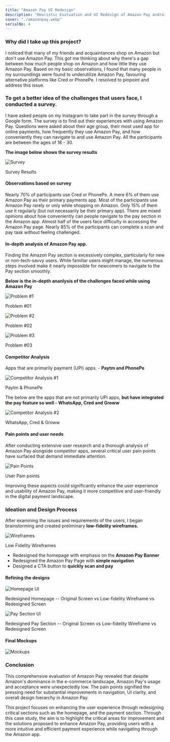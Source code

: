 ```yaml
---
title: "Amazon Pay UI Redesign"
description: "Heuristic Evaluation and UI Redesign of Amazon Pay android application to find out why very few people use Amazon Pay in India."
cover: "./amazonpay.webp"
serialNo: 4
---
```


<div class="max-w-screen-sm mx-auto">

### Why did I take up this project?

I noticed that many of my friends and acquaintances shop on Amazon but don't use Amazon Pay. This got me thinking about why there's a gap between how much people shop on Amazon and how little they use Amazon Pay. Based on my basic observations, I found that many people in my surroundings were found to underutilize Amazon Pay, favouring alternative platforms like Cred or PhonePe. I resolved to pinpoint and address this issue.

### To get a better idea of the challenges that users face, I conducted a survey.

I have asked people on my Instagram to take part in the survey through a Google form. The survey is to find out their experiences with using Amazon Pay. Questions were asked about their age group, their most used app for online payments, how frequently they use Amazon Pay, and how conveniently they can navigate to and use Amazon Pay. All the participants are between the ages of 18 - 30.

**The image below shows the survey results**
</div>

![Survey](Survey.webp)<div class="text-center text-black/25 text-sm">Survey Results</div>

<div class="max-w-screen-sm mx-auto">

#### Observations based on survey

Nearly 70% of participants use Cred or PhonePe. A mere 6% of them use Amazon Pay as their primary payments app. Most of the participants use Amazon Pay rarely or only while shopping on Amazon. Only 15% of them use it regularly (but not necessarily be their primary app). There are mixed opinions about how conveniently can people navigate to the pay section in the Amazon app. Almost half of the users face difficulty in accessing the Amazon Pay page. Nearly 85% of the participants can complete a scan and pay task without feeling challenged.

#### In-depth analysis of Amazon Pay app.

Finding the Amazon Pay section is excessively complex, particularly for new or non-tech-savvy users. While familiar users might manage, the numerous steps involved make it nearly impossible for newcomers to navigate to the Pay section smoothly.

**Below is the in-depth ananlysis of the challenges faced while using Amazon Pay**

![Problem #1](Problem1.webp)<div class="text-center  text-black/25 text-sm">Problem #01</div>

![Problem #2](Problem2.webp)<div class="text-center  text-black/25 text-sm">Problem #02</div>

![Problem #3](Problem3.webp) <div class="text-center  text-black/25 text-sm">Problem #03</div>

#### Competitor Analysis

Apps that are primarily payment (UPI) apps. - **Paytm and PhonePe**

![Competitor Analysis #1](Competitor1.webp)<div class="text-center  text-black/25 text-sm">Paytm & PhonePe</div>

The below are the apps that are not primarily UPI apps, **but have integrated the pay feature so well - WhatsApp, Cred and Groww**

![Competitor Analysis #2](Competitor2.webp)<div class="text-center  text-black/25 text-sm">WhatsApp, Cred & Groww</div>

#### Pain points and user needs

After conducting extensive user research and a thorough analysis of Amazon Pay alongside competitor apps, several critical user pain points have surfaced that demand immediate attention.

![Pain Points](pain-points.webp)<div class="text-center  text-black/25 text-sm">User Pain points</div>

Improving these aspects could significantly enhance the user experience and usability of Amazon Pay, making it more competitive and user-friendly in the digital payment landscape.

### Ideation and Design Process

After examining the issues and requirements of the users, I began brainstorming and created preliminary **low-fidelity wireframes.**
</div>
<div class="max-w-screen-md mx-auto">

![Wireframes](lo-fi-wfs.webp)<div class="text-center  text-black/25 text-sm">Low Fidelity Wireframes</div>
</div>
<div class="max-w-screen-sm mx-auto">


- Redesigned the homepage with emphasis on the **Amazon Pay Banner**
- Redesigned the Amazon Pay Page with **simple navigation**
- Designed a CTA button to **quickly scan and pay**

#### Refining the designs

</div>

![Homepage UI](Prototype_Homepage.webp)<div class="text-center  text-black/25 text-sm">Redesigned Homepage -- Original Screen vs Low-fidelity Wireframe vs Redesigned Screen</div>

![Pay Section UI](Prototype_AmazonPay.webp)<div class="text-center  text-black/25 text-sm">Redesigned Pay Section -- Original Screen vs Low-fidelity Wireframe vs Redesigned Screen</div>
<div class="max-w-screen-sm mx-auto">

#### Final Mockups
</div>

![Mockups](UI.webp)

<div class="max-w-screen-sm mx-auto">

### Conclusion

This comprehensive evaluation of Amazon Pay revealed that despite Amazon's dominance in the e-commerce landscape, Amazon Pay's usage and acceptance were unexpectedly low. The pain points signified the pressing need for substantial improvements in navigation, UI clarity, and overall design hierarchy in Amazon Pay.

This project focuses on enhancing the user experience through redesigning critical sections such as the homepage, and the payment section. Through this case study, the aim is to highlight the critical areas for improvement and the solutions proposed to enhance Amazon Pay, providing users with a more intuitive and efficient payment experience while navigating through the Amazon app.
</div>